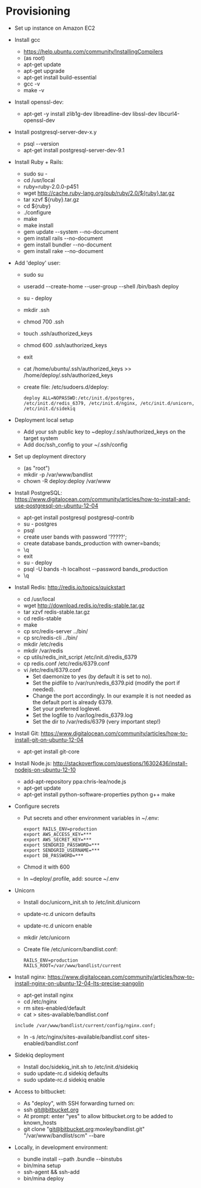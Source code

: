 # Provisioning

* Set up instance on Amazon EC2
* Install gcc
  * https://help.ubuntu.com/community/InstallingCompilers
  * (as root)
  * apt-get update
  * apt-get upgrade
  * apt-get install build-essential
  * gcc -v
  * make -v
* Install openssl-dev:
  * apt-get -y install zlib1g-dev libreadline-dev libssl-dev libcurl4-openssl-dev
* Install postgresql-server-dev-x.y
  * psql --version
  * apt-get install postgresql-server-dev-9.1
* Install Ruby + Rails:
  * sudo su -
  * cd /usr/local
  * ruby=ruby-2.0.0-p451
  * wget http://cache.ruby-lang.org/pub/ruby/2.0/${ruby}.tar.gz
  * tar xzvf ${ruby}.tar.gz
  * cd ${ruby}
  * ./configure
  * make
  * make install
  * gem update --system --no-document
  * gem install rails --no-document
  * gem install bundler --no-document
  * gem install rake --no-document
* Add 'deploy' user:
  * sudo su
  * useradd --create-home --user-group --shell /bin/bash deploy
  * su - deploy
  * mkdir .ssh
  * chmod 700 .ssh
  * touch .ssh/authorized_keys
  * chmod 600 .ssh/authorized_keys
  * exit
  * cat /home/ubuntu/.ssh/authorized_keys >> /home/deploy/.ssh/authorized_keys
  * create file: /etc/sudoers.d/deploy:

    ```
    deploy ALL=NOPASSWD:/etc/init.d/postgres, /etc/init.d/redis_6379, /etc/init.d/nginx, /etc/init.d/unicorn, /etc/init.d/sidekiq
    ```

* Deployment local setup
  * Add your ssh public key to ~deploy:/.ssh/authorized_keys on the target system
  * Add doc/ssh_config to your ~/.ssh/config
* Set up deployment directory
  * (as "root")
  * mkdir -p /var/www/bandlist
  * chown -R deploy:deploy /var/www
* Install PostgreSQL: https://www.digitalocean.com/community/articles/how-to-install-and-use-postgresql-on-ubuntu-12-04
  * apt-get install postgresql postgresql-contrib
  * su - postgres
  * psql
  * create user bands with password '?????';
  * create database bands_production with owner=bands;
  * \q
  * exit
  * su - deploy
  * psql -U bands -h localhost --password bands_production
  * \q
* Install Redis: http://redis.io/topics/quickstart
  * cd /usr/local
  * wget http://download.redis.io/redis-stable.tar.gz
  * tar xzvf redis-stable.tar.gz
  * cd redis-stable
  * make
  * cp src/redis-server ../bin/
  * cp src/redis-cli ../bin/
  * mkdir /etc/redis
  * mkdir /var/redis
  * cp utils/redis_init_script /etc/init.d/redis_6379
  * cp redis.conf /etc/redis/6379.conf
  * vi /etc/redis/6379.conf
    * Set daemonize to yes (by default it is set to no).
    * Set the pidfile to /var/run/redis_6379.pid (modify the port if needed).
    * Change the port accordingly. In our example it is not needed as the default port is already 6379.
    * Set your preferred loglevel.
    * Set the logfile to /var/log/redis_6379.log
    * Set the dir to /var/redis/6379 (very important step!)
* Install Git: https://www.digitalocean.com/community/articles/how-to-install-git-on-ubuntu-12-04
  * apt-get install git-core
* Install Node.js: http://stackoverflow.com/questions/16302436/install-nodejs-on-ubuntu-12-10
  * add-apt-repository ppa:chris-lea/node.js
  * apt-get update
  * apt-get install python-software-properties python g++ make
* Configure secrets
  * Put secrets and other environment variables in ~/.env:

    ```
    export RAILS_ENV=production
    export AWS_ACCESS_KEY=***
    export AWS_SECRET_KEY=***
    export SENDGRID_PASSWORD=***
    export SENDGRID_USERNAME=***
    export DB_PASSWORD=***
    ```
  * Chmod it with 600
  * In ~deploy/.profile, add: source ~/.env
* Unicorn
  * Install doc/unicorn_init.sh to /etc/init.d/unicorn
  * update-rc.d unicorn defaults
  * update-rc.d unicorn enable
  * mkdir /etc/unicorn
  * Create file /etc/unicorn/bandlist.conf:

    ```
    RAILS_ENV=production
    RAILS_ROOT=/var/www/bandlist/current
    ```

* Install nginx: https://www.digitalocean.com/community/articles/how-to-install-nginx-on-ubuntu-12-04-lts-precise-pangolin
  * apt-get install nginx
  * cd /etc/nginx
  * rm sites-enabled/default
  * cat > sites-available/bandlist.conf

   ```
   include /var/www/bandlist/current/config/nginx.conf;
   ```
  * ln -s /etc/nginx/sites-available/bandlist.conf sites-enabled/bandlist.conf
* Sidekiq deployment
  * Install doc/sidekiq_init.sh to /etc/init.d/sidekiq
  * sudo update-rc.d sidekiq defaults
  * sudo update-rc.d sidekiq enable
* Access to bitbucket:
  * As "deploy", with SSH forwarding turned on:
  * ssh git@bitbucket.org
  * At prompt: enter "yes" to allow bitbucket.org to be added to known_hosts
  * git clone "git@bitbucket.org:moxley/bandlist.git" "/var/www/bandlist/scm" --bare
* Locally, in development environment:
  * bundle install --path .bundle --binstubs
  * bin/mina setup
  * ssh-agent && ssh-add
  * bin/mina deploy

